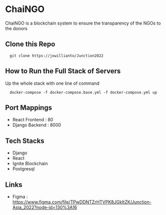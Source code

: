# ChaiNGO
ChaiNGO is a blockchain system to ensure the transparency of the NGOs to the donors

## Clone this Repo
```
  git clone https://jowillianto/Junction2022
```
## How to Run the Full Stack of Servers
Up the whole stack with one line of command
```
  docker-compose -f docker-compose.base.yml -f docker-compose.yml up
```
## Port Mappings
- React Frontend  : 80
- Django Backend  : 8000

## Tech Stacks
- Django
- React
- Ignite Blockchain
- Postgresql

## Links
- Figma  : https://www.figma.com/file/TPwDDNTZrHTVPK8JGkItZK/Junction-Asia_2022?node-id=130%3A16
